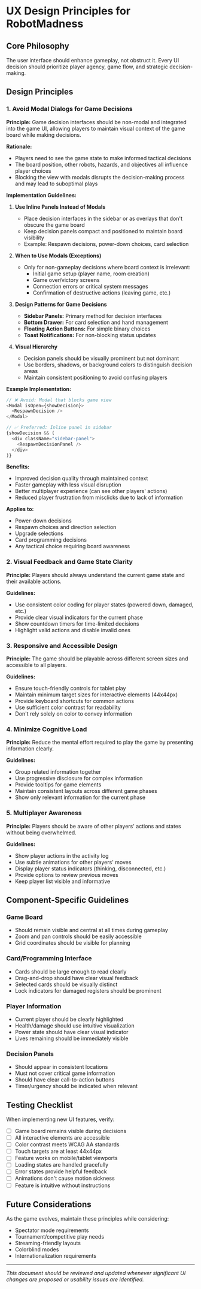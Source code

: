 # UX Design Principles for RobotMadness

## Core Philosophy
The user interface should enhance gameplay, not obstruct it. Every UI decision should prioritize player agency, game flow, and strategic decision-making.

## Design Principles

### 1. Avoid Modal Dialogs for Game Decisions

**Principle:** Game decision interfaces should be non-modal and integrated into the game UI, allowing players to maintain visual context of the game board while making decisions.

**Rationale:**
- Players need to see the game state to make informed tactical decisions
- The board position, other robots, hazards, and objectives all influence player choices
- Blocking the view with modals disrupts the decision-making process and may lead to suboptimal plays

**Implementation Guidelines:**

1. **Use Inline Panels Instead of Modals**
   - Place decision interfaces in the sidebar or as overlays that don't obscure the game board
   - Keep decision panels compact and positioned to maintain board visibility
   - Example: Respawn decisions, power-down choices, card selection

2. **When to Use Modals (Exceptions)**
   - Only for non-gameplay decisions where board context is irrelevant:
     - Initial game setup (player name, room creation)
     - Game over/victory screens
     - Connection errors or critical system messages
     - Confirmation of destructive actions (leaving game, etc.)

3. **Design Patterns for Game Decisions**
   - **Sidebar Panels:** Primary method for decision interfaces
   - **Bottom Drawer:** For card selection and hand management
   - **Floating Action Buttons:** For simple binary choices
   - **Toast Notifications:** For non-blocking status updates

4. **Visual Hierarchy**
   - Decision panels should be visually prominent but not dominant
   - Use borders, shadows, or background colors to distinguish decision areas
   - Maintain consistent positioning to avoid confusing players

**Example Implementation:**
```typescript
// ❌ Avoid: Modal that blocks game view
<Modal isOpen={showDecision}>
  <RespawnDecision />
</Modal>

// ✅ Preferred: Inline panel in sidebar
{showDecision && (
  <div className="sidebar-panel">
    <RespawnDecisionPanel />
  </div>
)}
```

**Benefits:**
- Improved decision quality through maintained context
- Faster gameplay with less visual disruption
- Better multiplayer experience (can see other players' actions)
- Reduced player frustration from misclicks due to lack of information

**Applies to:**
- Power-down decisions
- Respawn choices and direction selection
- Upgrade selections
- Card programming decisions
- Any tactical choice requiring board awareness

### 2. Visual Feedback and Game State Clarity

**Principle:** Players should always understand the current game state and their available actions.

**Guidelines:**
- Use consistent color coding for player states (powered down, damaged, etc.)
- Provide clear visual indicators for the current phase
- Show countdown timers for time-limited decisions
- Highlight valid actions and disable invalid ones

### 3. Responsive and Accessible Design

**Principle:** The game should be playable across different screen sizes and accessible to all players.

**Guidelines:**
- Ensure touch-friendly controls for tablet play
- Maintain minimum target sizes for interactive elements (44x44px)
- Provide keyboard shortcuts for common actions
- Use sufficient color contrast for readability
- Don't rely solely on color to convey information

### 4. Minimize Cognitive Load

**Principle:** Reduce the mental effort required to play the game by presenting information clearly.

**Guidelines:**
- Group related information together
- Use progressive disclosure for complex information
- Provide tooltips for game elements
- Maintain consistent layouts across different game phases
- Show only relevant information for the current phase

### 5. Multiplayer Awareness

**Principle:** Players should be aware of other players' actions and states without being overwhelmed.

**Guidelines:**
- Show player actions in the activity log
- Use subtle animations for other players' moves
- Display player status indicators (thinking, disconnected, etc.)
- Provide options to review previous moves
- Keep player list visible and informative

## Component-Specific Guidelines

### Game Board
- Should remain visible and central at all times during gameplay
- Zoom and pan controls should be easily accessible
- Grid coordinates should be visible for planning

### Card/Programming Interface
- Cards should be large enough to read clearly
- Drag-and-drop should have clear visual feedback
- Selected cards should be visually distinct
- Lock indicators for damaged registers should be prominent

### Player Information
- Current player should be clearly highlighted
- Health/damage should use intuitive visualization
- Power state should have clear visual indicator
- Lives remaining should be immediately visible

### Decision Panels
- Should appear in consistent locations
- Must not cover critical game information
- Should have clear call-to-action buttons
- Timer/urgency should be indicated when relevant

## Testing Checklist

When implementing new UI features, verify:
- [ ] Game board remains visible during decisions
- [ ] All interactive elements are accessible
- [ ] Color contrast meets WCAG AA standards
- [ ] Touch targets are at least 44x44px
- [ ] Feature works on mobile/tablet viewports
- [ ] Loading states are handled gracefully
- [ ] Error states provide helpful feedback
- [ ] Animations don't cause motion sickness
- [ ] Feature is intuitive without instructions

## Future Considerations

As the game evolves, maintain these principles while considering:
- Spectator mode requirements
- Tournament/competitive play needs
- Streaming-friendly layouts
- Colorblind modes
- Internationalization requirements

---

*This document should be reviewed and updated whenever significant UI changes are proposed or usability issues are identified.*
